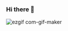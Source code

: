 ### Hi there 👋

<!--

Here are some ideas to get you started:

- 🔭 I’m currently working on ...
- 🌱 I’m currently learning ...
- 👯 I’m looking to collaborate on ...
- 🤔 I’m looking for help with ...
- 💬 Ask me about ...
- 📫 How to reach me: ...
- 😄 Pronouns: ...
- ⚡ Fun fact: ...
-->

![ezgif com-gif-maker](https://github.com/albiemer/albiemer/assets/36027987/36a5545b-fdb6-4490-824e-4e42c33c3923)
